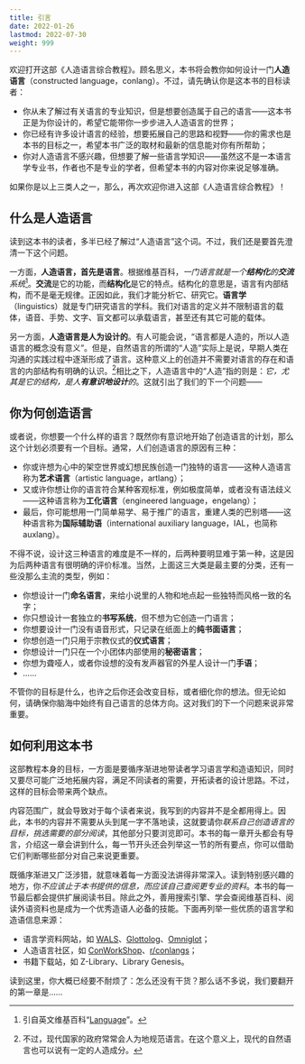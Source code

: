 ```yaml
---
title: 引言
date: 2022-01-26
lastmod: 2022-07-30
weight: 999
---
```


欢迎打开这部《人造语言综合教程》。顾名思义，本书将会教你如何设计一门**人造语言**（constructed language，conlang）。不过，请先确认你是这本书的目标读者：

<!-- more -->

- 你从未了解过有关语言的专业知识，但是想要创造属于自己的语言——这本书正是为你设计的，希望它能带你一步步进入人造语言的世界；
- 你已经有许多设计语言的经验，想要拓展自己的思路和视野——你的需求也是本书的目标之一，希望本书广泛的取材和最新的信息能对你有所帮助；
- 你对人造语言不感兴趣，但想要了解一些语言学知识——虽然这不是一本语言学专业书，作者也不是专业的学者，但希望本书的内容对你来说足够准确。

如果你是以上三类人之一，那么，再次欢迎你进入这部《人造语言综合教程》！

## 什么是人造语言

读到这本书的读者，多半已经了解过“人造语言”这个词。不过，我们还是要首先澄清一下这个问题。

一方面，**人造语言，首先是语言**。根据维基百科，*一门语言就是一个**结构化**的**交流**系统*[^language]。**交流**是它的功能，而**结构化**是它的特点。结构化的意思是，语言有内部结构，而不是毫无规律。正因如此，我们才能分析它、研究它。**语言学**（linguistics）就是专门研究语言的学科。我们对语言的定义并不限制语言的载体，语音、手势、文字、盲文都可以承载语言，甚至还有其它可能的载体。

[^language]: 引自英文维基百科“[Language](https://en.wikipedia.org/wiki/Language)”。

另一方面，**人造语言是人为设计的**。有人可能会说，“语言都是人造的，所以人造语言的概念没有意义”。但是，自然语言的所谓的“人造”实际上是说，早期人类在沟通的实践过程中逐渐形成了语言。这种意义上的创造并不需要对语言的存在和语言的内部结构有明确的认识。[^natlang]相比之下，人造语言中的“人造”指的则是：*它，尤其是它的结构，是人**有意识地设计**的*。这就引出了我们的下一个问题——

[^natlang]: 不过，现代国家的政府常常会人为地规范语言。在这个意义上，现代的自然语言也可以说有一定的人造成分。

## 你为何创造语言

或者说，你想要一个什么样的语言？既然你有意识地开始了创造语言的计划，那么这个计划必须要有一个目标。通常，人们创造语言的原因有三种：

- 你或许想为心中的架空世界或幻想民族创造一门独特的语言——这种人造语言称为**艺术语言**（artistic language，artlang）；
- 又或许你想让你的语言符合某种客观标准，例如极度简单，或者没有语法歧义——这种语言称为**工化语言**（engineered language，engelang）；
- 最后，你可能想用一门简单易学、易于推广的语言，重建人类的巴别塔——这种语言称为**国际辅助语**（international auxiliary language，IAL，也简称 auxlang）。

不得不说，设计这三种语言的难度是不一样的，后两种要明显难于第一种，这是因为后两种语言有很明确的评价标准。当然，上面这三大类是最主要的分类，还有一些没那么主流的类型，例如：

- 你想设计一门**命名语言**，来给小说里的人物和地点起一些独特而风格一致的名字；
- 你只想设计一套独立的**书写系统**，但不想为它创造一门语言；
- 你想要设计一门没有语音形式，只记录在纸面上的**纯书面语言**；
- 你想创造一门只用于宗教仪式的**仪式语言**；
- 你想设计一门只在一个小团体内部使用的**秘密语言**；
- 你想为聋哑人，或者你设想的没有发声器官的外星人设计一门**手语**；
- ……

不管你的目标是什么，也许之后你还会改变目标，或者细化你的想法。但无论如何，请确保你脑海中始终有自己语言的总体方向。这对我们的下一个问题来说非常重要。

## 如何利用这本书

这部教程本身的目标，一方面是要循序渐进地带读者学习语言学和造语知识，同时又要尽可能广泛地拓展内容，满足不同读者的需要，开拓读者的设计思路。不过，这样的目标会带来两个缺点。

内容范围广，就会导致对于每个读者来说，我写到的内容并不是全都用得上。因此，本书的内容并不需要从头到尾一字不落地读，这就要请你*联系自己创造语言的目标，挑选需要的部分阅读*，其他部分只要浏览即可。本书的每一章开头都会有导言，介绍这一章会讲到什么，每一节开头还会列举这一节的所有要点，你可以借助它们判断哪些部分对自己来说更重要。

既循序渐进又广泛涉猎，就意味着每一方面没法讲得非常深入。读到特别感兴趣的地方，你*不应该止于本书提供的信息，而应该自己查阅更专业的资料*。本书的每一节最后都会提供扩展阅读书目。除此之外，善用搜索引擎、学会查阅维基百科、阅读外语资料也是成为一个优秀造语人必备的技能。下面再列举一些优质的语言学和造语信息来源：

- 语言学资料网站，如 [WALS](https://wals.info/)、[Glottolog](https://glottolog.org/)、[Omniglot](https://www.omniglot.com/)；
- 人造语言社区，如 [ConWorkShop](https://conworkshop.com/)、[r/conlangs](https://www.reddit.com/r/conlangs/)；
- 书籍下载站，如 Z-Library、Library Genesis。

读到这里，你大概已经要不耐烦了：怎么还没有干货？那么话不多说，我们要翻开的第一章是……
